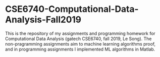 # CSE6740-Computational-Data-Analysis-Fall2019

This is the repository of my assignments and programming homework for Computational Data Analysis (gatech CSE6740, fall 2019, Le Song).
The non-pragramming assignments aim to machine learning algorithms proof, and in programming assignments I implemented ML algorithms in Matlab.
